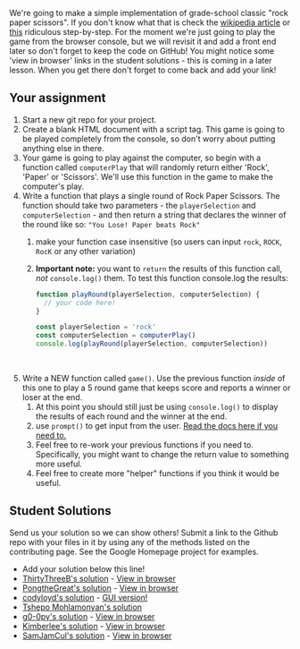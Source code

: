 We're going to make a simple implementation of grade-school classic "rock paper scissors".  If you don't know what that is check the [wikipedia article](https://en.wikipedia.org/wiki/Rock%E2%80%93paper%E2%80%93scissors) or [this](https://www.wikihow.com/Play-Rock,-Paper,-Scissors) ridiculous step-by-step.  For the moment we're just going to play the game from the browser console, but we will revisit it and add a front end later so don't forget to keep the code on GitHub! You might notice some 'view in browser' links in the student solutions - this is coming in a later lesson.  When you get there don't forget to come back and add  your link!

## Your assignment

1. Start a new git repo for your project.
2. Create a blank HTML document with a script tag.  This game is going to be played
    completely from the console, so don't worry about putting anything else in there.
3. Your game is going to play against the computer, so begin with a function called `computerPlay` that will randomly return either 'Rock', 'Paper' or 'Scissors'.  We'll use this function in the game to make the computer's play.
4. Write a function that plays a single round of Rock Paper Scissors.  The function should take two parameters - the `playerSelection` and `computerSelection` - and then return a string that declares the winner of the round like so: `"You Lose! Paper beats Rock"`
   1. make your function case insensitive (so users can input `rock`, `ROCK`, `RocK` or any other variation)

   2. __Important note:__ you want to `return` the results of this function call, _not_ `console.log()` them.  To test this function console.log the results:

      ~~~javascript
      function playRound(playerSelection, computerSelection) {
      	// your code here!
      }

      const playerSelection = 'rock'
      const computerSelection = computerPlay()
      console.log(playRound(playerSelection, computerSelection))
      ~~~

      ​
5. Write a NEW function called `game()`.  Use the previous function _inside_ of this one to play a 5 round game that keeps score and reports a winner or loser at the end.
   1. At this point you should still just be using `console.log()` to display the results of each round and the winner at the end.
   2. use `prompt()` to get input from the user. [Read the docs here if you need to.](https://developer.mozilla.org/en-US/docs/Web/API/Window/prompt)
   3. Feel free to re-work your previous functions if you need to.  Specifically, you might want to change the return value to something more useful.
   4. Feel free to create more "helper" functions if you think it would be useful.

## Student Solutions

Send us your solution so we can show others! Submit a link to the Github repo with your files in it by using any of the methods listed on the contributing page.  See the Google Homepage project for examples.

- Add your solution below this line!
- [ThirtyThreeB's solution](https://github.com/ThirtyThreeB/rock-paper-scissors) - [View in browser](https://thirtythreeb.github.io/rock-paper-scissors/)
- [PongtheGreat's solution](https://github.com/PongtheGreat/RPS) - [View in browser](https://pongthegreat.github.io/RPS/)
- [codyloyd's solution](https://github.com/codyloyd/odin-rock-paper-scissors) - [GUI version!](http://codyloyd.com/odin-rock-paper-scissors/)
- [Tshepo Mohlamonyan's solution](https://github.com/blavkboy/rock_paper_scissors.git)
- [g0-0py's solution](https://github.com/g0-0py/Rock-Paper-Scissors) - [View in browser](https://g0-0py.github.io/Rock-Paper-Scissors/)
- [Kimberlee's solution](https://github.com/KimDube/web-development/tree/master/rock-paper-scissors) - [View in browser](https://kimdube.github.io/web-development/rock-paper-scissors/)
- [SamJamCul's solution](https://github.com/SamJamCul/rock-paper-scissors) - [View in browser](https://samjamcul.github.io/rock-paper-scissors/)
